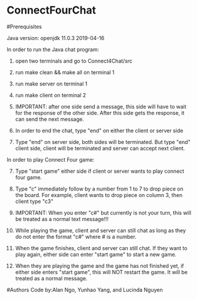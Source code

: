 # ConnectFourChat

#Prerequisites

Java version: openjdk 11.0.3 2019-04-16


In order to run the Java chat program:

1) open two terminals and go to Connect4Chat/src
2) run make clean && make all on terminal 1
3) run make server on terminal 1
4) run make client on terminal 2

5) IMPORTANT: after one side send a message, this side will have to wait for the response
    of the other side. After this side gets the response, it can send the next message.
    
5) In order to end the chat, type "end" on either the client or server side
6) Type "end" on server side, both sides will be terminated. But type "end"
    client side, client will be terminated and server can accept next client.
    
    
In order to play Connect Four game:

7) Type "start game" either side if client or server wants to play connect four game.
8) Type "c" immediately follow by a number from 1 to 7 to drop piece on the board.
    For example, client wants to drop piece on column 3, then client type "c3"
    
9) IMPORTANT: When you enter "c#" but currently is not your turn, this will be treated as 
    a normal text message!!!
    
10) While playing the game, client and server can still chat as long as they do not enter
    the format "c#" where # is a number.
11) When the game finishes, client and server can still chat. If they want to play again,
    either side can enter "start game" to start a new game.
12) When they are playing the game and the game has not finished yet, if either side enters
    "start game", this will NOT restart the game. It will be treated as a normal message.


#Authors
Code by:Alan Ngo, Yunhao Yang, and Lucinda Nguyen
